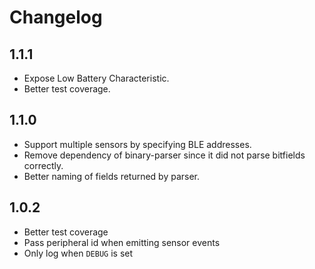 # Changelog

## 1.1.1
* Expose Low Battery Characteristic.
* Better test coverage.

## 1.1.0

* Support multiple sensors by specifying BLE addresses.
* Remove dependency of binary-parser since it did not parse bitfields correctly.
* Better naming of fields returned by parser.

## 1.0.2

* Better test coverage
* Pass peripheral id when emitting sensor events
* Only log when `DEBUG` is set 
